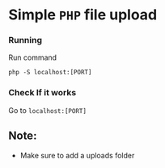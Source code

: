 
# Simple `PHP` file upload


### Running

Run command

```
php -S localhost:[PORT]
```

### Check If it works
Go to `localhost:[PORT]`

## Note:
- Make sure to add a uploads folder